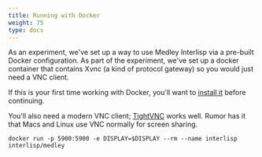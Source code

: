 ```yaml
---
title: Running with Docker
weight: 75
type: docs
---
```


As an experiment, we've set up a way to use Medley Interlisp via a pre-built Docker configuration. As part of the experiment,  we've set  up a docker container that contains Xvnc (a kind of protocol gateway) so you would just need a VNC client.

If this is your first time working with Docker, you'll want to [install it](https://docs.docker.com/get-docker/) before continuing.

You'll also need a modern VNC client; [TightVNC](https://www.tightvnc.com/) works well. Rumor has it that Macs and Linux use VNC normally for screen sharing.

```
docker run -p 5900:5900 -e DISPLAY=$DISPLAY --rm --name interlisp interlisp/medley
```

